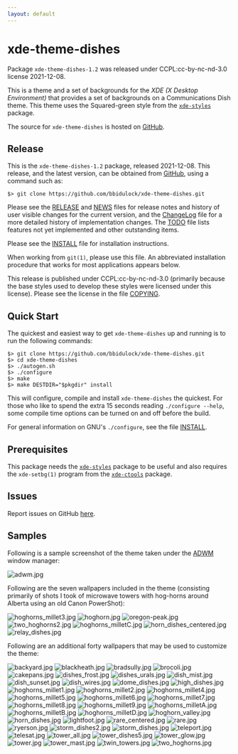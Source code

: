 ```yaml
---
layout: default
---
```

[xde-theme-dishes -- read me first file.  2021-12-08]: #

xde-theme-dishes
===============

Package `xde-theme-dishes-1.2` was released under CCPL:cc-by-nc-nd-3.0
license 2021-12-08.

This is a theme and a set of backgrounds for the _XDE (X Desktop
Environment)_ that provides a set of backgrounds on
a Communications Dish theme.
This theme uses the Squared-green style from the [`xde-styles`][11]
package.

The source for `xde-theme-dishes` is hosted on [GitHub][1].


Release
-------

This is the `xde-theme-dishes-1.2` package, released 2021-12-08.
This release, and the latest version, can be obtained from [GitHub][1],
using a command such as:

    $> git clone https://github.com/bbidulock/xde-theme-dishes.git

Please see the [RELEASE][3] and [NEWS][4] files for release notes and
history of user visible changes for the current version, and the
[ChangeLog][5] file for a more detailed history of implementation
changes.  The [TODO][6] file lists features not yet implemented and
other outstanding items.

Please see the [INSTALL][8] file for installation instructions.

When working from `git(1)`, please use this file.  An abbreviated
installation procedure that works for most applications appears below.

This release is published under CCPL:cc-by-nc-nd-3.0 (primarily because
the base styles used to develop these styles were licensed under this
license).
Please see the license in the file [COPYING][10].


Quick Start
-----------

The quickest and easiest way to get `xde-theme-dishes` up and
running is to run the following commands:

    $> git clone https://github.com/bbidulock/xde-theme-dishes.git
    $> cd xde-theme-dishes
    $> ./autogen.sh
    $> ./configure
    $> make
    $> make DESTDIR="$pkgdir" install

This will configure, compile and install `xde-theme-dishes` the
quickest.  For those who like to spend the extra 15 seconds reading
`./configure --help`, some compile time options can be turned on and off
before the build.

For general information on GNU's `./configure`, see the file
[INSTALL][8].


Prerequisites
-------------

This package needs the [`xde-styles`][11] package to be useful and also
requires the `xde-setbg(1)` program from the [`xde-ctools`][12] package.


Issues
------

Report issues on GitHub [here][2].


Samples
-------

Following is a sample screenshot of the theme taken under the [ADWM][13]
window manager:

![adwm.jpg](scrot/adwm.jpg "Wallpaper #1")

Following are the seven wallpapers included in the theme (consisting
primarily of shots I took of microwave towers with hog-horns around
Alberta using an old Canon PowerShot):

![hoghorns_millet3.jpg](images/hoghorns_millet3.jpg "Wallpaper #1")
![hoghorn.jpg](images/hoghorn.jpg "Wallpaper #2")
![oregon-peak.jpg](images/oregon-peak.jpg "Wallpaper #3")
![two_hoghorns2.jpg](images/two_hoghorns2.jpg "Wallpaper #4")
![hoghorns_milletC.jpg](images/hoghorns_milletC.jpg "Wallpaper #5")
![horn_dishes_centered.jpg](images/horn_dishes_centered.jpg "Wallpaper #6")
![relay_dishes.jpg](images/relay_dishes.jpg "Wallpaper #7")

Following are an additional forty wallpapers that may be used to
customize the theme:

![backyard.jpg](images/backyard.jpg "Additional Image #1")
![blackheath.jpg](images/blackheath.jpg "Additional Image #2")
![bradsully.jpg](images/bradsully.jpg "Additional Image #3")
![brocoli.jpg](images/brocoli.jpg "Additional Image #4")
![cakepans.jpg](images/cakepans.jpg "Additional Image #5")
![dishes_frost.jpg](images/dishes_frost.jpg "Additional Image #6")
![dishes_urals.jpg](images/dishes_urals.jpg "Additional Image #7")
![dish_mist.jpg](images/dish_mist.jpg "Additional Image #8")
![dish_sunset.jpg](images/dish_sunset.jpg "Additional Image #9")
![dish_wires.jpg](images/dish_wires.jpg "Additional Image #10")
![dome_dishes.jpg](images/dome_dishes.jpg "Additional Image #11")
![high_dishes.jpg](images/high_dishes.jpg "Additional Image #12")
![hoghorns_millet1.jpg](images/hoghorns_millet1.jpg "Additional Image #13")
![hoghorns_millet2.jpg](images/hoghorns_millet2.jpg "Additional Image #14")
![hoghorns_millet4.jpg](images/hoghorns_millet4.jpg "Additional Image #15")
![hoghorns_millet5.jpg](images/hoghorns_millet5.jpg "Additional Image #16")
![hoghorns_millet6.jpg](images/hoghorns_millet6.jpg "Additional Image #17")
![hoghorns_millet7.jpg](images/hoghorns_millet7.jpg "Additional Image #18")
![hoghorns_millet8.jpg](images/hoghorns_millet8.jpg "Additional Image #19")
![hoghorns_millet9.jpg](images/hoghorns_millet9.jpg "Additional Image #20")
![hoghorns_milletA.jpg](images/hoghorns_milletA.jpg "Additional Image #21")
![hoghorns_milletB.jpg](images/hoghorns_milletB.jpg "Additional Image #22")
![hoghorns_milletD.jpg](images/hoghorns_milletD.jpg "Additional Image #23")
![hoghorn_valley.jpg](images/hoghorn_valley.jpg "Additional Image #24")
![horn_dishes.jpg](images/horn_dishes.jpg "Additional Image #25")
![lightfoot.jpg](images/lightfoot.jpg "Additional Image #26")
![rare_centered.jpg](images/rare_centered.jpg "Additional Image #27")
![rare.jpg](images/rare.jpg "Additional Image #28")
![ryerson.jpg](images/ryerson.jpg "Additional Image #29")
![storm_dishes2.jpg](images/storm_dishes2.jpg "Additional Image #30")
![storm_dishes.jpg](images/storm_dishes.jpg "Additional Image #31")
![teleport.jpg](images/teleport.jpg "Additional Image #32")
![telesat.jpg](images/telesat.jpg "Additional Image #33")
![tower_all.jpg](images/tower_all.jpg "Additional Image #34")
![tower_dishes5.jpg](images/tower_dishes5.jpg "Additional Image #35")
![tower_glow.jpg](images/tower_glow.jpg "Additional Image #36")
![tower.jpg](images/tower.jpg "Additional Image #37")
![tower_mast.jpg](images/tower_mast.jpg "Additional Image #38")
![twin_towers.jpg](images/twin_towers.jpg "Additional Image #39")
![two_hoghorns.jpg](images/two_hoghorns.jpg "Additional Image #40")



[1]: https://github.com/bbidulock/xde-theme-dishes
[2]: https://github.com/bbidulock/xde-theme-dishes/issues
[3]: https://github.com/bbidulock/xde-theme-dishes/blob/1.2/RELEASE
[4]: https://github.com/bbidulock/xde-theme-dishes/blob/1.2/NEWS
[5]: https://github.com/bbidulock/xde-theme-dishes/blob/1.2/ChangeLog
[6]: https://github.com/bbidulock/xde-theme-dishes/blob/1.2/TODO
[7]: https://github.com/bbidulock/xde-theme-dishes/blob/1.2/COMPLIANCE
[8]: https://github.com/bbidulock/xde-theme-dishes/blob/1.2/INSTALL
[9]: https://github.com/bbidulock/xde-theme-dishes/blob/1.2/LICENSE
[10]: https://github.com/bbidulock/xde-theme-dishes/blob/1.2/COPYING
[11]: https://github.com/bbidulock/xde-styles
[12]: https://github.com/bbidulock/xde-ctools
[13]: https://bbidulock.github.io/adwm

[ vim: set ft=markdown sw=4 tw=72 nocin nosi fo+=tcqlorn spell: ]: #

